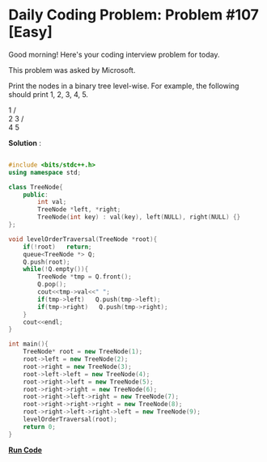 # Daily Coding Problem: Problem #107 [Easy]

Good morning! Here's your coding interview problem for today.

This problem was asked by Microsoft.

Print the nodes in a binary tree level-wise. For example, the following should print 1, 2, 3, 4, 5.

  1
 / \
2   3
   / \
  4   5

**Solution** : 

```cpp

#include <bits/stdc++.h>
using namespace std;

class TreeNode{
    public:
        int val;
        TreeNode *left, *right;
        TreeNode(int key) : val(key), left(NULL), right(NULL) {}
};

void levelOrderTraversal(TreeNode *root){
    if(!root)   return;
    queue<TreeNode *> Q;
    Q.push(root);
    while(!Q.empty()){
        TreeNode *tmp = Q.front();
        Q.pop();
        cout<<tmp->val<<" ";
        if(tmp->left)   Q.push(tmp->left);
        if(tmp->right)   Q.push(tmp->right);
    }
    cout<<endl;
}

int main(){
    TreeNode* root = new TreeNode(1);
    root->left = new TreeNode(2); 
    root->right = new TreeNode(3); 
    root->left->left = new TreeNode(4); 
    root->right->left = new TreeNode(5); 
    root->right->right = new TreeNode(6); 
    root->right->left->right = new TreeNode(7); 
    root->right->right->right = new TreeNode(8); 
    root->right->left->right->left = new TreeNode(9);
    levelOrderTraversal(root);
    return 0;
}

```
**[Run Code](https://ide.geeksforgeeks.org/FvA6qWDxWu)**